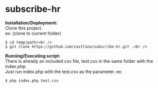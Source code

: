 # subscribe-hr
**Installation/Deployment:**<br />
Clone this project.<br />
   ex: (clone to current folder)<br />
   ```
   $ cd temp/path/<br />
   $ git clone https://github.com/castlino/subscribe-hr.git .<br />
   ```
**Running/Executing script:**<br />
There is already an included csv file, test.csv in the same folder with the index.php.<br />
Just run index.php with the test.csv as the parameter.
ex:
```
$ php index.php test.csv
```
